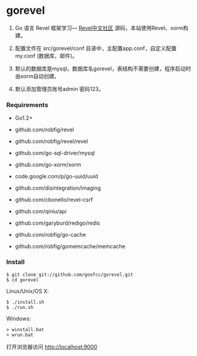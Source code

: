 gorevel
=======

1. Go 语言 Revel 框架学习— [Revel中文社区](http://gorevel.cn) 源码，本站使用Revel、xorm构建。

2. 配置文件在 src/gorevel/conf 目录中，主配置app.conf，自定义配置my.conf (数据库、邮件)。

3. 默认的数据库是mysql，数据库名gorevel，表结构不需要创建，程序启动时由xorm自动创建。

4. 默认添加管理员账号admin 密码123。

### Requirements

- Go1.2+

- github.com/robfig/revel
- github.com/robfig/revel/revel
- github.com/go-sql-driver/mysql
- github.com/go-xorm/xorm
- code.google.com/p/go-uuid/uuid
- github.com/disintegration/imaging
- github.com/cbonello/revel-csrf
- github.com/qiniu/api
- github.com/garyburd/redigo/redis
- github.com/robfig/go-cache
- github.com/robfig/gomemcache/memcache

### Install

    $ git clone git://github.com/goofcc/gorevel.git
    $ cd gorevel

Linux/Unix/OS X:

    $ ./install.sh
    $ ./run.sh

Windows:

    > winstall.bat
    > wrun.bat
    
打开浏览器访问 [http://localhost:9000](http://localhost:9000)

